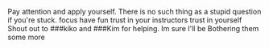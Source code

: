 Pay attention and apply yourself.
There is no such thing as a stupid question if you're stuck.
focus
have fun
trust in your instructors
trust in yourself
Shout out to ###kiko and ###Kim for helping. Im sure I'll be Bothering them some more
